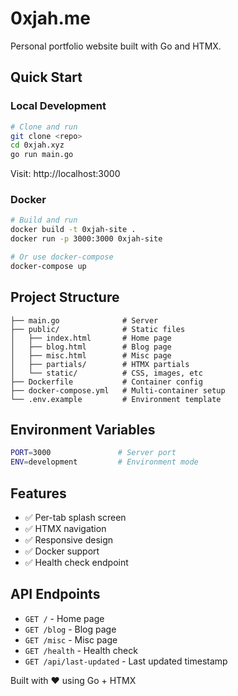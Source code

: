 # 0xjah.me

Personal portfolio website built with Go and HTMX.

## Quick Start

### Local Development
```bash
# Clone and run
git clone <repo>
cd 0xjah.xyz
go run main.go
```

Visit: http://localhost:3000

### Docker
```bash
# Build and run
docker build -t 0xjah-site .
docker run -p 3000:3000 0xjah-site

# Or use docker-compose
docker-compose up
```

## Project Structure
```
├── main.go              # Server
├── public/              # Static files
│   ├── index.html       # Home page  
│   ├── blog.html        # Blog page
│   ├── misc.html        # Misc page
│   ├── partials/        # HTMX partials
│   └── static/          # CSS, images, etc
├── Dockerfile           # Container config
├── docker-compose.yml   # Multi-container setup
└── .env.example         # Environment template
```

## Environment Variables
```bash
PORT=3000               # Server port
ENV=development         # Environment mode
```

## Features
- ✅ Per-tab splash screen
- ✅ HTMX navigation  
- ✅ Responsive design
- ✅ Docker support
- ✅ Health check endpoint

## API Endpoints
- `GET /` - Home page
- `GET /blog` - Blog page  
- `GET /misc` - Misc page
- `GET /health` - Health check
- `GET /api/last-updated` - Last updated timestamp

Built with ❤️ using Go + HTMX
